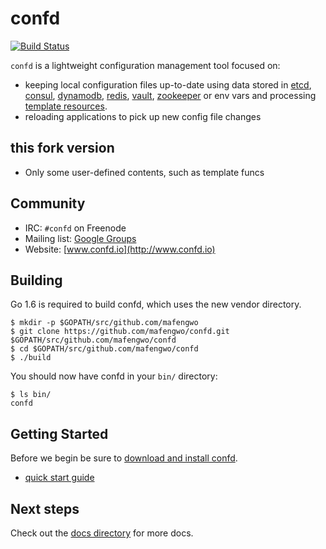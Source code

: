 # confd

[![Build Status](https://travis-ci.org/kelseyhightower/confd.svg?branch=master)](https://travis-ci.org/kelseyhightower/confd)

`confd` is a lightweight configuration management tool focused on:

* keeping local configuration files up-to-date using data stored in [etcd](https://github.com/coreos/etcd),
  [consul](http://consul.io), [dynamodb](http://aws.amazon.com/dynamodb/), [redis](http://redis.io),
  [vault](https://vaultproject.io), [zookeeper](https://zookeeper.apache.org) or env vars and processing [template resources](docs/template-resources.md).
* reloading applications to pick up new config file changes

## this fork version
* Only some user-defined contents, such as template funcs

## Community

* IRC: `#confd` on Freenode
* Mailing list: [Google Groups](https://groups.google.com/forum/#!forum/confd-users)
* Website: [www.confd.io](http://www.confd.io)

## Building

Go 1.6 is required to build confd, which uses the new vendor directory.

```
$ mkdir -p $GOPATH/src/github.com/mafengwo
$ git clone https://github.com/mafengwo/confd.git $GOPATH/src/github.com/mafengwo/confd
$ cd $GOPATH/src/github.com/mafengwo/confd
$ ./build
```

You should now have confd in your `bin/` directory:

```
$ ls bin/
confd
```

## Getting Started

Before we begin be sure to [download and install confd](docs/installation.md).

* [quick start guide](docs/quick-start-guide.md)

## Next steps

Check out the [docs directory](docs) for more docs.
